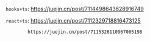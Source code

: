 `hooks+ts`: https://juejin.cn/post/7114498643628916749

`react+ts`: https://juejin.cn/post/7112329718816473125

            https://juejin.cn/post/7115326110967005198